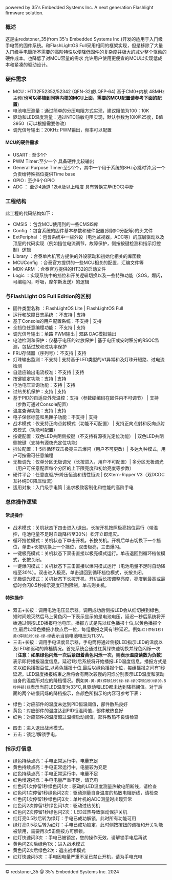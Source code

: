 powered by 35's Embedded Systems Inc. A next generation Flashlight firmware solution.                                                                                                                        

### 概述

这是由redstoner_35(from 35's Embedded Systems Inc.)开发的适用于入门级手电筒的固件系统。和FlashLightOS Full采用相同的框架实现，但是移除了大量入门级手电筒所不需要的高阶特性以便降低固件的复杂度并极大的减少整个驱动的硬件成本。也降低了对MCU容量的需求
允许用户使用更便宜的MCU以实现低成本和紧凑的驱动设计。

### 硬件需求

+ MCU : HT32F52352/52342 (QFN-32或LQFP-64) 基于CM0+内核 48MHz主频(**也可以移植到同等内核的MCU上面，需要的MCU配置请参考下面的配置**)
+ 电池电压测量：通过简单的分压电阻方式实现，建议阻值为100：10K
+ 驱动和LED温度测量：通过NTC热敏电阻实现，默认参数为10K@25度，B值3950（可以根据需要修改）
+ 调光信号输出：20KHz PWM输出，频率可以配置

#### MCU的硬件需求
+ USART : 至少1个
+ PWM Timer:至少一个 具备硬件比较输出
+ General Purpose Timer:至少2个，其中一个用于系统的8Hz心跳时钟,另一个负责给特殊挡位提供Time base
+ GPIO : 至少6个GPIO
+ ADC ： 至少4通道 12bit及以上精度 具有转换完毕(EOC)中断

### 工程结构

此工程的代码结构如下：

+ CMSIS ：包含MCU使用到的一些CMSIS库
+ Config ：包含系统的固件基本参数和硬件配置(例如IO分配等)的头文件
+ ExtPeriphal ：包含系统中一些外设（电池监视器，ADC等）的底层驱动以及顶层的代码实现（例如挡位电流调节，故障保护，侧按按键检测和指示灯控制）逻辑
+ Library ：合泰单片机官方提供的外设驱动和初始化相关的库函数
+ MCUConfig ：合泰官方提供的一些MCU相关的配置，汇编文件等
+ MDK-ARM ：合泰官方提供的HT32的启动文件
+ Logic ：实现系统中的挡位和开关逻辑切换以及一些特殊功能（SOS，爆闪，可编程闪，呼吸，摩尔斯发送）的逻辑

### 与FlashLight OS Full Edition的区别

+ 固件类型名称 ：FlashLightOS Lite  |  FlashLightOS Full 
+ 运行和故障日志系统 ：不支持 | 支持
+ 基于Console的用户配置系统：不支持 | 支持
+ 全挡位任意编程功能： 不支持 | 支持
+ 调光信号输出：单路 PWM输出 | 双路 DAC模拟输出
+ 电池检测和保护：仅基于电压的过放保护 | 基于电压或安时积分的RSOC监测，包括过放和过功率保护
+ FRU存储器（序列号）：不支持 | 支持
+ 灯珠输出监测：不支持 | 支持基于LED类型的Vf异常和及灯珠开短路、过电流检测
+ 自适应输出电流校准：不支持 | 支持
+ 按键锁定功能：支持 | 支持
+ 电池电压查询功能：支持 | 支持
+ 过热关机保护：支持 | 支持
+ 基于PID的自适应外壳温控：支持（参数硬编码在固件内不可调节） | 支持（参数可通过Console配置）
+ 温度查询功能：支持 | 支持
+ 电子保修标签和黑匣子功能：不支持 | 支持
+ 战术模式：仅支持正向点射模式（功能不可配置） | 支持正向点射和反向点射双模式（功能可配置）
+ 按键配置：双色LED共阴侧按键（不支持有源夜光定位功能） | 双色LED共阴侧按键（支持有源夜光定位功能）
+ 挡位配置：1-5档循环双击极亮三击爆闪（用户不可更改）| 多达九种模式，用户可按需可任意编程
+ 无极调光：仅单分区无极调光（长按进入，用户不可配置）| 多分区无极调光（用户可任意配置每个分区的上下限亮度和初始亮度等参数）
+ 硬件平台：任意直驱/升降压恒流和线性恒流 | 仅Xtern-Ripper V3（双DCDC互补纯DC降压恒流）
+ 适用对象：入门级手电筒 | 追求极致客制化和性能的高阶手电

### 总体操作逻辑

#### 常规操作

+ 战术模式：关机状态下四击进入/退出。长按开机按照极亮挡位运行（带温控，电池电量不足时自动降档至30%）松开立即熄灭。
+ 循环挡位模式：关机状态下单击开机，长按关机。开机后单击切换下一个挡位，单击+长按切换上一个挡位，双击极亮，三击爆闪。
+ 一键极亮模式：关机状态下双击直接以极亮模式运行。单击退回到循环档位模式，长按关闭。
+ 一键爆闪模式：关机状态下三击直接以爆闪模式运行（电池电量不足时自动降档至30%）。双击进入极亮，单击退回到循环档位模式，长按关闭。
+ 无极调光模式：关机状态下长按开机，开机后长按调整亮度，亮度到最高或最低时会闪0.5秒指示亮度已到限制。单击则关机。

#### 特殊操作

+ 双击+长按：调用电池电压显示器。调用成功后侧按LED会从红切换到绿色，短时间熄灭然后马上黄色闪一下表示显示的是电池电压，延迟一秒后系统将开始通过侧按LED播报电池电压。播报方式是先以红色播报十位,以黄色播报个位,最后以绿色播报小数点后一位，每组播报之间有1秒延迟。例如`红(停顿1秒)黄(停顿1秒)绿-绿-绿`表示当前电池电压为11.3V。
+ 三击+长按：调用手电温度显示器，手电筒将通过侧按LED指示LED的温度以及LED和驱动的降档情况。首先系统会通过红黄绿快速切换并绿色闪烁一次（**注意：如果绿色闪烁一次后紧跟着黄色闪烁一次，则表示温度读数为负数**）表示即将播报温度信息。延迟1秒后系统将开始播报LED温度信息。播报方式是先以红色播报百位,以黄色播报十位,最后以绿色播报个位，每组播报之间有1秒延迟。LED温度播报结束之后将会有两次较慢的闪烁分别表示LED温度和驱动自身的温度所对应的降档情况。例如`黄-黄-黄(停顿1秒)绿-绿-绿(停顿1秒)绿(0.5秒停顿)绿`表示当前LED温度为33℃,且驱动和LED都未达到降档阈值。对于后面的两个较慢闪烁的降档指示，各颜色所指示的内容可参考下表：
 - 绿色：对应部件的温度未达到PID恒温阈值，部件散热良好
 - 黄色：对应部件的温度达到PID恒温阈值，部件散热良好
 - 红色：对应部件的温度超过温控启动阈值，部件散热不良请检查
+ 四击：进入退出战术模式。
+ 五击：锁定/解锁手电。

### 指示灯信息

+ 绿色持续点亮：手电正常运行中，电量充足
+ 黄色持续点亮：手电正常运行中，电量较为充足
+ 红色持续点亮：手电正常运行中，电量不足
+ 红色慢速闪烁：手电电量严重不足，请充电
+ 红色闪1次停留1秒绿色闪1次：驱动的LED温度测量热敏电阻断线，请检查
+ 红色闪1次停留1秒绿色闪2次：驱动测量自身温度的热敏电阻断线，请检查
+ 红色闪1次停留1秒绿色闪3次：单片机的ADC测量时出现异常
+ 红色闪2次停留1秒绿色闪1次：驱动过热关机
+ 红色闪2次停留1秒绿色闪2次：LED过热导致驱动保护关机
+ 红灯亮0.5秒后转为绿灯：手电已成功解锁，此时所有功能可用
+ 绿灯亮0.5秒后转为红灯：手电已成功锁定，此时侧按按钮的调档和开关功能被禁用，需要再次5击侧按方可解锁。
+ 红灯快速闪3次 ：手电已被锁定，您的操作无效，请解锁手电后再试
+ 黄色闪2次后绿色1次：进入战术模式
+ 黄色闪2次后绿色2次：退出战术模式
+ 红灯快速闪5次 ：手电因电量严重不足已禁止开机，请为手电充电
----------------------------------------------------------------------------------------------------------------------------------
© redstoner_35 @ 35's Embedded Systems Inc.  2024